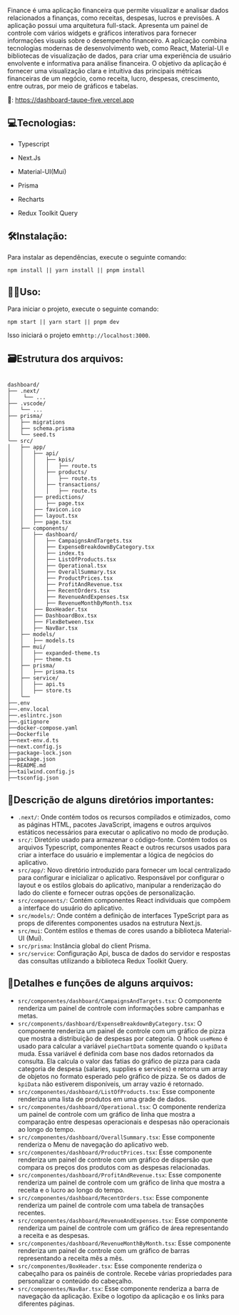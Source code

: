 <p>Finance é uma aplicação financeira que permite visualizar e analisar dados relacionados a finanças, como receitas, despesas, lucros e previsões. A aplicação possui uma arquitetura full-stack. Apresenta um painel de controle com vários widgets e gráficos interativos para fornecer informações visuais sobre o desempenho financeiro. A aplicação combina tecnologias modernas de desenvolvimento web, como React, Material-UI e bibliotecas de visualização de dados, para criar uma experiência de usuário envolvente e informativa para análise financeira. O objetivo da aplicação é fornecer uma visualização clara e intuitiva das principais métricas financeiras de um negócio, como receita, lucro, despesas, crescimento, entre outras, por meio de gráficos e tabelas. </p>

🔗: <a href="https://dashboard-taupe-five.vercel.app">https://dashboard-taupe-five.vercel.app</a>

## 💻Tecnologias:

- Typescript

- Next.Js

- Material-UI(Mui)

- Prisma

- Recharts

- Redux Toolkit Query

## 🛠️Instalação:

Para instalar as dependências, execute o seguinte comando:

```
npm install || yarn install || pnpm install
```

## 🧑‍💻Uso:

Para iniciar o projeto, execute o seguinte comando:

```
npm start || yarn start || pnpm dev
```

Isso iniciará o projeto em`http://localhost:3000`.

## 🗃️Estrutura dos arquivos:

```

dashboard/
├── .next/
│    └── ...
├── .vscode/
│	└── ...
├── prisma/
│	├── migrations
│   ├── schema.prisma
│	└── seed.ts
└── src/
│   ├── app/
│   │   ├── api/
│   │   │   ├── kpis/
│   │   │   │   ├── route.ts
│   │   │   ├── products/
│   │   │   │   ├── route.ts
│   │   │   ├── transactions/
│   │   │   │   ├── route.ts
│   │   ├── predictions/
│   │   │   ├── page.tsx
│   │   ├── favicon.ico
│   │   ├── layout.tsx
│   │   ├── page.tsx
│   ├── components/
│   │   ├── dashboard/
│   │   │   ├── CampaignsAndTargets.tsx
│   │   │   ├── ExpenseBreakdownByCategory.tsx
│   │   │   ├── index.ts
│   │   │   ├── ListOfProducts.tsx
│   │   │   ├── Operational.tsx
│   │   │   ├── OverallSummary.tsx
│   │   │   ├── ProductPrices.tsx
│   │   │   ├── ProfitAndRevenue.tsx
│   │   │   ├── RecentOrders.tsx
│   │   │   ├── RevenueAndExpenses.tsx
│   │   │   ├── RevenueMonthByMonth.tsx
│   │   ├── BoxHeader.tsx
│   │   ├── DashboardBox.tsx
│   │   ├── FlexBetween.tsx
│   │   ├── NavBar.tsx
│   ├── models/
│   │   ├── models.ts
│   ├── mui/
│   │   ├── expanded-theme.ts
│   │   ├── theme.ts
│   ├── prisma/
│   │   ├── prisma.ts
│   ├── service/
│   │   ├── api.ts
│   │   ├── store.ts
│	└──
├──.env
├──.env.local
├──.eslintrc.json
├──.gitignore
├──docker-compose.yaml
├──Dockerfile
├──next-env.d.ts
├──next.config.js
├──package-lock.json
├──package.json
├──README.md
├──tailwind.config.js
├──tsconfig.json
```

## 🔑Descrição de alguns diretórios importantes:

- `.next/`: Onde contém todos os recursos compilados e otimizados, como as páginas HTML, pacotes JavaScript, imagens e outros arquivos estáticos necessários para executar o aplicativo no modo de produção.
- `src/`: Diretório usado para armazenar o código-fonte. Contém todos os arquivos Typescript, componentes React e outros recursos usados para criar a interface do usuário e implementar a lógica de negócios do aplicativo.
- `src/app/`: Novo diretório introduzido para fornecer um local centralizado para configurar e inicializar o aplicativo. Responsável por configurar o layout e os estilos globais do aplicativo, manipular a renderização do lado do cliente e fornecer outras opções de personalização.
- `src/components/`: Contém componentes React individuais que compõem a interface do usuário do aplicativo.
- `src/models/`: Onde contém a definição de interfaces TypeScript para as props de diferentes componentes usados na estrutura Next.js.
- `src/mui`: Contém estilos e themas de cores usando a biblioteca Material-UI (Mui).
- `src/prisma`: Instância global do client Prisma.
- `src/service`: Configuração Api, busca de dados do servidor e respostas das consultas utilizando a biblioteca Redux Toolkit Query.

## 🧰Detalhes e funções de alguns arquivos:

- `src/componentes/dashboard/CampaignsAndTargets.tsx`: O componente renderiza um painel de controle com informações sobre campanhas e metas.
- `src/components/dashboard/ExpenseBreakdownByCategory.tsx`: O componente renderiza um painel de controle com um gráfico de pizza que mostra a distribuição de despesas por categoria. O hook `useMemo` é usado para calcular a variável `pieChartData` somente quando o `kpiData` muda. Essa variável é definida com base nos dados retornados da consulta. Ela calcula o valor das fatias do gráfico de pizza para cada categoria de despesa (salaries, supplies e services) e retorna um array de objetos no formato esperado pelo gráfico de pizza. Se os dados de `kpiData` não estiverem disponíveis, um array vazio é retornado.
- `src/componentes/dashboard/ListOfProducts.tsx`: Esse componente renderiza uma lista de produtos em uma grade de dados.
- `src/componentes/dashboard/Operational.tsx`: O componente renderiza um painel de controle com um gráfico de linha que mostra a comparação entre despesas operacionais e despesas não operacionais ao longo do tempo.
- `src/componentes/dashboard/OverallSummary.tsx`: Esse componente renderiza o Menu de navegação do aplicativo web.
- `src/componentes/dashboard/ProductPrices.tsx`:  Esse componente renderiza um painel de controle com um gráfico de dispersão que compara os preços dos produtos com as despesas relacionadas.
- `src/componentes/dashboard/ProfitAndRevenue.tsx`: Esse componente renderiza um painel de controle com um gráfico de linha que mostra a receita e o lucro ao longo do tempo.
- `src/componentes/dashboard/RecentOrders.tsx`: Esse componente renderiza um painel de controle com uma tabela de transações recentes.
- `src/componentes/dashboard/RevenueAndExpenses.tsx`: Esse componente renderiza um painel de controle com um gráfico de área representando a receita e as despesas.
- `src/componentes/dashboard/RevenueMonthByMonth.tsx`: Esse componente renderiza um painel de controle com um gráfico de barras representando a receita mês a mês.
- `src/componentes/BoxHeader.tsx`: Esse componente renderiza o cabeçalho para os painéis de controle. Recebe várias propriedades para personalizar o conteúdo do cabeçalho.
- `src/componentes/NavBar.tsx`: Esse componente renderiza a barra de navegação da aplicação. Exibe o logotipo da aplicação e os links para diferentes páginas.
